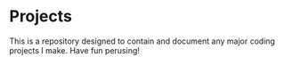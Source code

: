 # Projects

This is a repository designed to contain and document any major coding projects I make. Have fun perusing!
